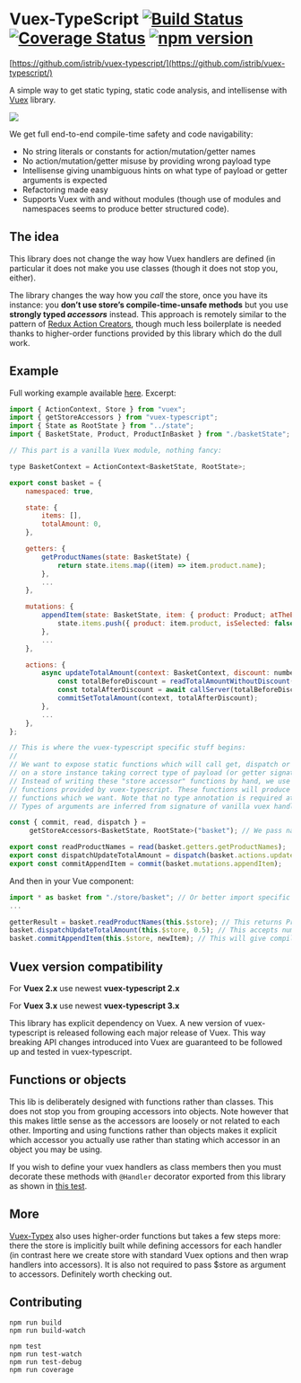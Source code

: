 # Vuex-TypeScript [![Build Status](https://travis-ci.org/istrib/vuex-typescript.svg?branch=master)](https://travis-ci.org/istrib/vuex-typescript) [![Coverage Status](https://coveralls.io/repos/github/istrib/vuex-typescript/badge.svg?branch=master)](https://coveralls.io/github/istrib/vuex-typescript?branch=master) [![npm version](https://badge.fury.io/js/vuex-typescript.svg)](https://badge.fury.io/js/vuex-typescript)

[https://github.com/istrib/vuex-typescript/](https://github.com/istrib/vuex-typescript/)

A simple way to get static typing, static code analysis, and intellisense with [Vuex](https://github.com/vuejs/vuex/) library.


![](doc/Intellisense.png)

We get full end-to-end compile-time safety and code navigability:
* No string literals or constants for action/mutation/getter names
* No action/mutation/getter misuse by providing wrong payload type
* Intellisense giving unambiguous hints on what type of payload or getter arguments is expected
* Refactoring made easy
* Supports Vuex with and without modules (though use of modules and namespaces seems to produce better structured code).

## The idea

This library does not change the way how Vuex handlers are defined (in particular it does not make you 
use classes (though it does not stop you, either).

The library changes the way how you *call* the store, once you have its instance: you **don’t use store’s 
compile-time-unsafe methods** but you use **strongly typed *accessors*** instead. This approach is remotely similar to the pattern of 
[Redux Action Creators](http://redux.js.org/docs/basics/Actions.html#action-creators), though much less boilerplate is needed thanks 
to higher-order functions provided by this library which do the dull work.

## Example 

Full working example available [here](https://github.com/istrib/vuex-typescript/tree/master/src/tests/withModules/store/basket/basket.ts). Excerpt:

```js
import { ActionContext, Store } from "vuex";
import { getStoreAccessors } from "vuex-typescript";
import { State as RootState } from "../state";
import { BasketState, Product, ProductInBasket } from "./basketState";

// This part is a vanilla Vuex module, nothing fancy:

type BasketContext = ActionContext<BasketState, RootState>;

export const basket = {
    namespaced: true,

    state: {
        items: [],
        totalAmount: 0,
    },

    getters: {
        getProductNames(state: BasketState) {
            return state.items.map((item) => item.product.name);
        },
		...
    },

    mutations: {
        appendItem(state: BasketState, item: { product: Product; atTheEnd: boolean }) {
            state.items.push({ product: item.product, isSelected: false });
        },
		...
    },

    actions: {
        async updateTotalAmount(context: BasketContext, discount: number): Promise<void> {
            const totalBeforeDiscount = readTotalAmountWithoutDiscount(context);
            const totalAfterDiscount = await callServer(totalBeforeDiscount, discount);
            commitSetTotalAmount(context, totalAfterDiscount);
        },
		...
    },
};

// This is where the vuex-typescript specific stuff begins:
//
// We want to expose static functions which will call get, dispatch or commit method
// on a store instance taking correct type of payload (or getter signature).
// Instead of writing these "store accessor" functions by hand, we use set of higher-order
// functions provided by vuex-typescript. These functions will produce statically typed
// functions which we want. Note that no type annotation is required at this point.
// Types of arguments are inferred from signature of vanilla vuex handlers defined above:

const { commit, read, dispatch } =
     getStoreAccessors<BasketState, RootState>("basket"); // We pass namespace here, if we make the module namespaced: true.

export const readProductNames = read(basket.getters.getProductNames);
export const dispatchUpdateTotalAmount = dispatch(basket.actions.updateTotalAmount);
export const commitAppendItem = commit(basket.mutations.appendItem);

```

And then in your Vue component:

```js
import * as basket from "./store/basket"; // Or better import specific accessor to be explicit about what you use
...

getterResult = basket.readProductNames(this.$store); // This returns Product[] 
basket.dispatchUpdateTotalAmount(this.$store, 0.5); // This accepts number (discount) - you'd normally use an object as arguments. Returns promise.
basket.commitAppendItem(this.$store, newItem); // This will give compilation error if you don't pass { product: Product; atTheEnd: boolean } in
```

## Vuex version compatibility

For **Vuex 2.x** use newest **vuex-typescript 2.x**

For **Vuex 3.x** use newest **vuex-typescript 3.x**

This library has explicit dependency on Vuex.
A new version of vuex-typescript is released following each major release of Vuex. This way breaking API changes introduced into Vuex are guaranteed to be followed up and tested in vuex-typescript. 

## Functions or objects

This lib is deliberately designed with functions rather than classes. This does not stop you from grouping accessors into objects. 
Note however that this makes little sense as the accessors are loosely or not related to each other. 
Importing and using functions rather than objects makes it explicit which accessor you actually use rather than 
stating which accessor in an object you may be using.

If you wish to define your vuex handlers as class members then you must decorate these methods with `@Handler`
decorator exported from this library as shown in [this test](https://github.com/istrib/vuex-typescript/tree/master/src/tests/withModules/store/system/system.ts).

## More

[Vuex-Typex](https://github.com/mrcrowl/vuex-typex) also uses higher-order functions but takes a few steps more: there the store is implicitly built while defining accessors for each handler (in contrast here we create store with standard Vuex options and then wrap handlers into accessors). It is also not required to pass $store as argument to accessors. Definitely worth checking out.

## Contributing

```
npm run build
npm run build-watch

npm test
npm run test-watch
npm run test-debug
npm run coverage
```
